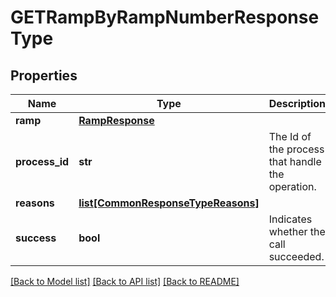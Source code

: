 # GETRampByRampNumberResponseType

## Properties
Name | Type | Description | Notes
------------ | ------------- | ------------- | -------------
**ramp** | [**RampResponse**](RampResponse.md) |  | [optional] 
**process_id** | **str** | The Id of the process that handle the operation.  | [optional] 
**reasons** | [**list[CommonResponseTypeReasons]**](CommonResponseTypeReasons.md) |  | [optional] 
**success** | **bool** | Indicates whether the call succeeded.  | [optional] 

[[Back to Model list]](../README.md#documentation-for-models) [[Back to API list]](../README.md#documentation-for-api-endpoints) [[Back to README]](../README.md)


